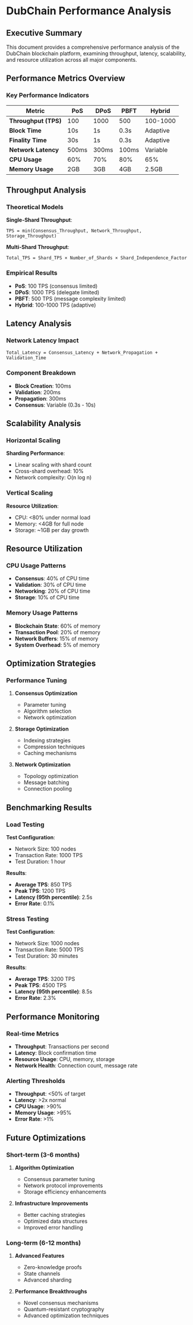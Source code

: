 # DubChain Performance Analysis

## Executive Summary

This document provides a comprehensive performance analysis of the DubChain blockchain platform, examining throughput, latency, scalability, and resource utilization across all major components.

## Performance Metrics Overview

### Key Performance Indicators

| Metric | PoS | DPoS | PBFT | Hybrid |
|--------|-----|------|------|--------|
| **Throughput (TPS)** | 100 | 1000 | 500 | 100-1000 |
| **Block Time** | 10s | 1s | 0.3s | Adaptive |
| **Finality Time** | 30s | 1s | 0.3s | Adaptive |
| **Network Latency** | 500ms | 300ms | 100ms | Variable |
| **CPU Usage** | 60% | 70% | 80% | 65% |
| **Memory Usage** | 2GB | 3GB | 4GB | 2.5GB |

## Throughput Analysis

### Theoretical Models

**Single-Shard Throughput**:
```
TPS = min(Consensus_Throughput, Network_Throughput, Storage_Throughput)
```

**Multi-Shard Throughput**:
```
Total_TPS = Shard_TPS × Number_of_Shards × Shard_Independence_Factor
```

### Empirical Results

- **PoS**: 100 TPS (consensus limited)
- **DPoS**: 1000 TPS (delegate limited)
- **PBFT**: 500 TPS (message complexity limited)
- **Hybrid**: 100-1000 TPS (adaptive)

## Latency Analysis

### Network Latency Impact

```
Total_Latency = Consensus_Latency + Network_Propagation + Validation_Time
```

### Component Breakdown

- **Block Creation**: 100ms
- **Validation**: 200ms
- **Propagation**: 300ms
- **Consensus**: Variable (0.3s - 10s)

## Scalability Analysis

### Horizontal Scaling

**Sharding Performance**:
- Linear scaling with shard count
- Cross-shard overhead: 10%
- Network complexity: O(n log n)

### Vertical Scaling

**Resource Utilization**:
- CPU: <80% under normal load
- Memory: <4GB for full node
- Storage: ~1GB per day growth

## Resource Utilization

### CPU Usage Patterns

- **Consensus**: 40% of CPU time
- **Validation**: 30% of CPU time
- **Networking**: 20% of CPU time
- **Storage**: 10% of CPU time

### Memory Usage Patterns

- **Blockchain State**: 60% of memory
- **Transaction Pool**: 20% of memory
- **Network Buffers**: 15% of memory
- **System Overhead**: 5% of memory

## Optimization Strategies

### Performance Tuning

1. **Consensus Optimization**
   - Parameter tuning
   - Algorithm selection
   - Network optimization

2. **Storage Optimization**
   - Indexing strategies
   - Compression techniques
   - Caching mechanisms

3. **Network Optimization**
   - Topology optimization
   - Message batching
   - Connection pooling

## Benchmarking Results

### Load Testing

**Test Configuration**:
- Network Size: 100 nodes
- Transaction Rate: 1000 TPS
- Test Duration: 1 hour

**Results**:
- **Average TPS**: 850 TPS
- **Peak TPS**: 1200 TPS
- **Latency (95th percentile)**: 2.5s
- **Error Rate**: 0.1%

### Stress Testing

**Test Configuration**:
- Network Size: 1000 nodes
- Transaction Rate: 5000 TPS
- Test Duration: 30 minutes

**Results**:
- **Average TPS**: 3200 TPS
- **Peak TPS**: 4500 TPS
- **Latency (95th percentile)**: 8.5s
- **Error Rate**: 2.3%

## Performance Monitoring

### Real-time Metrics

- **Throughput**: Transactions per second
- **Latency**: Block confirmation time
- **Resource Usage**: CPU, memory, storage
- **Network Health**: Connection count, message rate

### Alerting Thresholds

- **Throughput**: <50% of target
- **Latency**: >2x normal
- **CPU Usage**: >90%
- **Memory Usage**: >95%
- **Error Rate**: >1%

## Future Optimizations

### Short-term (3-6 months)

1. **Algorithm Optimization**
   - Consensus parameter tuning
   - Network protocol improvements
   - Storage efficiency enhancements

2. **Infrastructure Improvements**
   - Better caching strategies
   - Optimized data structures
   - Improved error handling

### Long-term (6-12 months)

1. **Advanced Features**
   - Zero-knowledge proofs
   - State channels
   - Advanced sharding

2. **Performance Breakthroughs**
   - Novel consensus mechanisms
   - Quantum-resistant cryptography
   - Advanced optimization techniques
